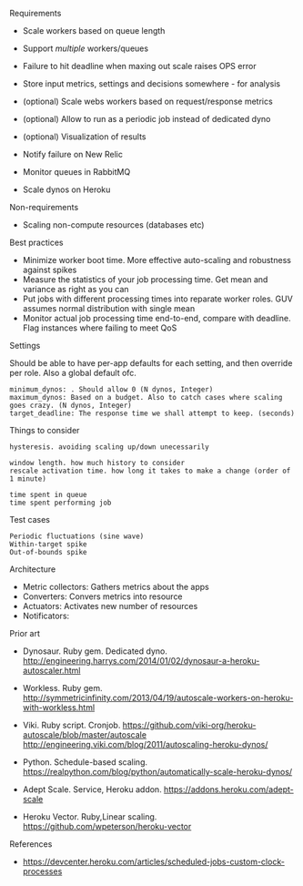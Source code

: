 
Requirements

- Scale workers based on queue length
- Support _multiple_ workers/queues
- Failure to hit deadline when maxing out scale raises OPS error
- Store input metrics, settings and decisions somewhere - for analysis
- (optional) Scale webs workers based on request/response metrics
- (optional) Allow to run as a periodic job instead of dedicated dyno
- (optional) Visualization of results

- Notify failure on New Relic
- Monitor queues in RabbitMQ
- Scale dynos on Heroku

Non-requirements

- Scaling non-compute resources (databases etc)


Best practices

- Minimize worker boot time. More effective auto-scaling and robustness against spikes
- Measure the statistics of your job processing time. Get mean and variance as right as you can
- Put jobs with different processing times into reparate worker roles. GUV assumes normal distribution with single mean
- Monitor actual job processing time end-to-end, compare with deadline. Flag instances where failing to meet QoS


Settings

Should be able to have per-app defaults for each setting,
and then override per role. Also a global default ofc.

    minimum_dynos: . Should allow 0 (N dynos, Integer)
    maximum_dynos: Based on a budget. Also to catch cases where scaling goes crazy. (N dynos, Integer)
    target_deadline: The response time we shall attempt to keep. (seconds)
        
Things to consider

    hysteresis. avoiding scaling up/down unecessarily

    window length. how much history to consider
    rescale activation time. how long it takes to make a change (order of 1 minute)

    time spent in queue
    time spent performing job

Test cases

    Periodic fluctuations (sine wave)
    Within-target spike
    Out-of-bounds spike

Architecture

- Metric collectors: Gathers metrics about the apps
- Converters: Convers metrics into resource
- Actuators: Activates new number of resources
- Notificators: 

Prior art

- Dynosaur. Ruby gem. Dedicated dyno.
http://engineering.harrys.com/2014/01/02/dynosaur-a-heroku-autoscaler.html

- Workless. Ruby gem.
http://symmetricinfinity.com/2013/04/19/autoscale-workers-on-heroku-with-workless.html

- Viki. Ruby script. Cronjob.
https://github.com/viki-org/heroku-autoscale/blob/master/autoscale
http://engineering.viki.com/blog/2011/autoscaling-heroku-dynos/

- Python. Schedule-based scaling.
https://realpython.com/blog/python/automatically-scale-heroku-dynos/

- Adept Scale. Service, Heroku addon.
https://addons.heroku.com/adept-scale

- Heroku Vector. Ruby,Linear scaling.
https://github.com/wpeterson/heroku-vector

References

- https://devcenter.heroku.com/articles/scheduled-jobs-custom-clock-processes

